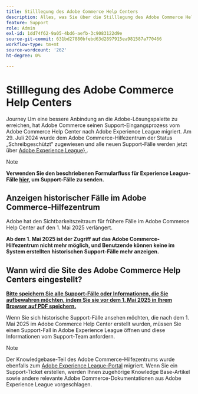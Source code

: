 ```yaml
---
title: Stilllegung des Adobe Commerce Help Centers
description: Alles, was Sie über die Stilllegung des Adobe Commerce Help Center-Standorts wissen müssen.
feature: Support
role: Admin
exl-id: 1dd74f62-9a05-4bd6-aefb-3c9083122d9e
source-git-commit: 631bd27880bfebd63d2897915ea981587a770466
workflow-type: tm+mt
source-wordcount: '262'
ht-degree: 0%

---
```


# Stilllegung des Adobe Commerce Help Centers

Journey Um eine bessere Anbindung an die Adobe-Lösungspalette zu erreichen, hat Adobe Commerce seinen Support-Eingangsprozess vom Adobe Commerce Help Center nach Adobe Experience League migriert.
Am 29. Juli 2024 wurde dem Adobe Commerce-Hilfezentrum der Status „Schreibgeschützt“ zugewiesen und alle neuen Support-Fälle werden jetzt über [Adobe Experience League} ](https://experienceleague.adobe.com/).

>[!NOTE]
>
>**Verwenden Sie den beschriebenen Formularfluss für Experience League-Fälle [hier](https://experienceleague.adobe.com/en/docs/commerce-knowledge-base/kb/help-center-guide/magento-help-center-user-guide?lang=en#what-is-experience-support), um Support-Fälle zu senden.**

## Anzeigen historischer Fälle im Adobe Commerce-Hilfezentrum

Adobe hat den Sichtbarkeitszeitraum für frühere Fälle im Adobe Commerce Help Center auf den 1. Mai 2025 verlängert.

**Ab dem 1. Mai 2025 ist der Zugriff auf das Adobe Commerce-Hilfezentrum nicht mehr möglich, und Benutzende können keine im System erstellten historischen Support-Fälle mehr anzeigen.**

## Wann wird die Site des Adobe Commerce Help Centers eingestellt?

**<u>Bitte speichern Sie alle Support-Fälle oder Informationen, die Sie aufbewahren möchten, indem Sie sie vor dem 1. Mai 2025 in Ihrem Browser auf PDF speichern.</u>**

Wenn Sie sich historische Support-Fälle ansehen möchten, die nach dem 1. Mai 2025 im Adobe Commerce Help Center erstellt wurden, müssen Sie einen Support-Fall in Adobe Experience League öffnen und diese Informationen vom Support-Team anfordern.

>[!NOTE]
>
>Der Knowledgebase-Teil des Adobe Commerce-Hilfezentrums wurde ebenfalls zum [Adobe Experience League-Portal](https://experienceleague.adobe.com/) migriert. Wenn Sie ein Support-Ticket erstellen, werden Ihnen zugehörige Knowledge Base-Artikel sowie andere relevante Adobe Commerce-Dokumentationen aus Adobe Experience League vorgeschlagen.
